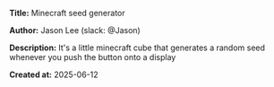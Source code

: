 **Title:** Minecraft seed generator

**Author:** Jason Lee (slack: @Jason)

**Description:** It's a little minecraft cube that generates a random seed whenever you push the button onto a display

**Created at:** 2025-06-12
